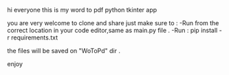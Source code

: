 hi everyone this is my word to pdf python tkinter app 
 
 you are very welcome to clone and share just make sure to :
 -Run from the correct location in your code editor,same as main.py file .
 -Run :  pip install -r requirements.txt 
 
 the files will be saved on "WoToPd" dir .
 
 enjoy
 
